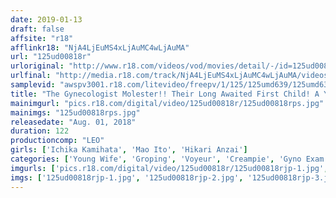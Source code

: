 ```yaml
---
date: 2019-01-13
draft: false
affsite: "r18"
afflinkr18: "NjA4LjEuMS4xLjAuMC4wLjAuMA"
url: "125ud00818r"
urloriginal: "http://www.r18.com/videos/vod/movies/detail/-/id=125ud00818r"
urlfinal: "http://media.r18.com/track/NjA4LjEuMS4xLjAuMC4wLjAuMA/videos/vod/movies/detail/-/id=125ud00818r"
samplevid: "awspv3001.r18.com/litevideo/freepv/1/125/125umd639/125umd639_dmb_w.mp4"
title: "The Gynecologist Molester!! Their Long Awaited First Child! A Young Wife Having Her First Child Falls Prey To A Horny Gynecologist Who Takes Advantage Of Her Inexperience And Stupidity To Hide Behind The Curtain And Molest Her Sensuous Pussy, Telling Her It's All In The Name Of Her Treatment, And Unbeknownst To The Nurses, He's Giving Her Creampie Sex Too!! 7"
mainimgurl: "pics.r18.com/digital/video/125ud00818r/125ud00818rps.jpg"
mainimgs: "125ud00818rps.jpg"
releasedate: "Aug. 01, 2018"
duration: 122
productioncomp: "LEO"
girls: ['Ichika Kamihata', 'Mao Ito', 'Hikari Anzai']
categories: ['Young Wife', 'Groping', 'Voyeur', 'Creampie', 'Gyno Exam', 'Hi-Def']
imgurls: ['pics.r18.com/digital/video/125ud00818r/125ud00818rjp-1.jpg', 'pics.r18.com/digital/video/125ud00818r/125ud00818rjp-2.jpg', 'pics.r18.com/digital/video/125ud00818r/125ud00818rjp-3.jpg', 'pics.r18.com/digital/video/125ud00818r/125ud00818rjp-4.jpg', 'pics.r18.com/digital/video/125ud00818r/125ud00818rjp-5.jpg', 'pics.r18.com/digital/video/125ud00818r/125ud00818rjp-6.jpg', 'pics.r18.com/digital/video/125ud00818r/125ud00818rjp-7.jpg', 'pics.r18.com/digital/video/125ud00818r/125ud00818rjp-8.jpg', 'pics.r18.com/digital/video/125ud00818r/125ud00818rjp-9.jpg', 'pics.r18.com/digital/video/125ud00818r/125ud00818rjp-10.jpg', 'pics.r18.com/digital/video/125ud00818r/125ud00818rjp-11.jpg', 'pics.r18.com/digital/video/125ud00818r/125ud00818rjp-12.jpg', 'pics.r18.com/digital/video/125ud00818r/125ud00818rjp-13.jpg', 'pics.r18.com/digital/video/125ud00818r/125ud00818rjp-14.jpg', 'pics.r18.com/digital/video/125ud00818r/125ud00818rjp-15.jpg', 'pics.r18.com/digital/video/125ud00818r/125ud00818rjp-16.jpg', 'pics.r18.com/digital/video/125ud00818r/125ud00818rjp-17.jpg', 'pics.r18.com/digital/video/125ud00818r/125ud00818rjp-18.jpg', 'pics.r18.com/digital/video/125ud00818r/125ud00818rjp-19.jpg', 'pics.r18.com/digital/video/125ud00818r/125ud00818rjp-20.jpg']
imgs: ['125ud00818rjp-1.jpg', '125ud00818rjp-2.jpg', '125ud00818rjp-3.jpg', '125ud00818rjp-4.jpg', '125ud00818rjp-5.jpg', '125ud00818rjp-6.jpg', '125ud00818rjp-7.jpg', '125ud00818rjp-8.jpg', '125ud00818rjp-9.jpg', '125ud00818rjp-10.jpg', '125ud00818rjp-11.jpg', '125ud00818rjp-12.jpg', '125ud00818rjp-13.jpg', '125ud00818rjp-14.jpg', '125ud00818rjp-15.jpg', '125ud00818rjp-16.jpg', '125ud00818rjp-17.jpg', '125ud00818rjp-18.jpg', '125ud00818rjp-19.jpg', '125ud00818rjp-20.jpg']
---
```

